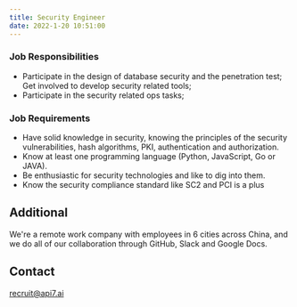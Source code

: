 ```yaml
---
title: Security Engineer
date: 2022-1-20 10:51:00
---
```


### Job Responsibilities

- Participate in the design of database security and the penetration test; Get involved to develop security related tools;​
- Participate in the security related ops tasks;​

### Job Requirements

- Have solid knowledge in security, knowing the principles of the security vulnerabilities, hash algorithms, PKI, authentication and authorization.​
- Know at least one programming language (Python, JavaScript, Go or JAVA).​
- Be enthusiastic for security technologies and like to dig into them.​
- Know the security compliance standard like SC2 and PCI is a plus​

## Additional

We're a remote work company with employees in 6 cities across China, and we do all of our collaboration through GitHub, Slack and Google Docs.

## Contact

[recruit@api7.ai](mailto:recruit@api7.ai)
